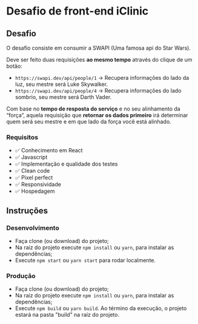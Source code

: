 # Desafio de front-end iClinic

## Desafio

O desafio consiste em consumir a SWAPI (Uma famosa api do Star Wars).

Deve ser feito duas requisições **ao mesmo tempo** através do clique de um botão:
- `https://swapi.dev/api/people/1`  -> Recupera informações do lado da luz, seu mestre será Luke Skywalker.
- `https://swapi.dev/api/people/4`  -> Recupera informações do lado sombrio, seu mestre será Darth Vader. 

Com base no **tempo de resposta do serviço** e no seu alinhamento da “força”, aquela requisição que **retornar os dados primeiro** irá determinar quem será seu mestre e em que lado da força você está alinhado.

### Requisitos

- ✅ Conhecimento em React
- ✅ Javascript
- ✅ Implementação e qualidade dos testes
- ✅ Clean code
- ✅ Pixel perfect
- ✅ Responsividade
- ✅ Hospedagem

## Instruções

### Desenvolvimento

- Faça clone (ou download) do projeto;
- Na raiz do projeto execute `npm install` ou `yarn`, para instalar as dependências;
- Execute `npm start` ou `yarn start` para rodar localmente.

### Produção

- Faça clone (ou download) do projeto;
- Na raiz do projeto execute `npm install` ou `yarn`, para instalar as dependências;
- Execute `npm build` ou `yarn build`. Ao término da execução, o projeto estará na pasta "build" na raíz do projeto.
